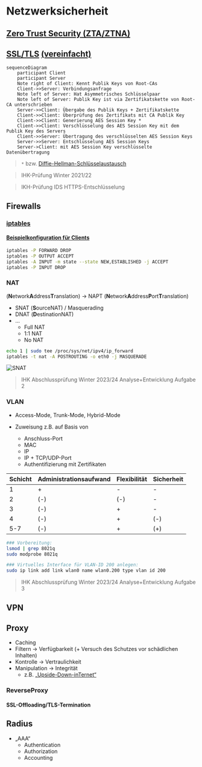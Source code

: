 # Netzwerksicherheit

## [Zero Trust Security (ZTA/ZTNA)](https://de.wikipedia.org/wiki/Zero_Trust_Security)

## [SSL/TLS](https://de.wikipedia.org/wiki/Transport_Layer_Security) [(vereinfacht)](https://de.wikipedia.org/wiki/Transport_Layer_Security#/media/Datei:SSL_handshake_with_two_way_authentication_with_certificates.svg)

```mermaid
sequenceDiagram
    participant Client
    participant Server
    Note right of Client: Kennt Publik Keys von Root-CAs
    Client->>Server: Verbindungsanfrage
    Note left of Server: Hat Asymmetrisches Schlüsselpaar
    Note left of Server: Publik Key ist via Zertifikatskette von Root-CA unterschrieben
    Server->>Client: Übergabe des Publik Keys + Zertifikatskette
    Client->>Client: Überprüfung des Zertifikats mit CA Publik Key
    Client->>Client: Generierung AES Session Key *
    Client->>Client: Verschlüsselung des AES Session Key mit dem Publik Key des Servers
    Client->>Server: Übertragung des verschlüsselten AES Session Keys
    Server->>Server: Entschlüsselung AES Session Keys
    Server->Client: mit AES Session Key verschlüsselte Datenübertragung
```

> `*` bzw. [Diffie-Hellman-Schlüsselaustausch](https://de.wikipedia.org/wiki/Transport_Layer_Security#TLS_Handshake_Protocol)

> IHK-Prüfung Winter 2021/22

> IKH-Prüfung IDS HTTPS-Entschlüsselung

## Firewalls

### [iptables](https://wiki.ubuntuusers.de/iptables/)

#### [Beispielkonfiguration für Clients](https://www.cyberciti.biz/tips/linux-iptables-examples.html)

```bash
iptables -P FORWARD DROP
iptables -P OUTPUT ACCEPT
iptables -A INPUT -m state --state NEW,ESTABLISHED -j ACCEPT
iptables -P INPUT DROP
```

### NAT
(**N**etwork**A**ddress**T**ranslation)
-> NAPT (**N**etwork**A**ddress**P**ort**T**ranslation)

* SNAT (**S**ourceNAT) / Masquerading
* DNAT (**D**estinationNAT)
* …
  * Full NAT
  * 1:1 NAT
  * No NAT

```bash
echo 1 | sudo tee /proc/sys/net/ipv4/ip_forward
iptables -t nat -A POSTROUTING -o eth0 -j MASQUERADE
```

![SNAT](https://upload.wikimedia.org/wikipedia/commons/c/c7/NAT_Concept-en.svg)


> IHK Abschlussprüfung Winter 2023/24 Analyse+Entwicklung Aufgabe 2

### VLAN

* Access-Mode, Trunk-Mode, Hybrid-Mode

* Zuweisung z.B. auf Basis von
  * Anschluss-Port
  * MAC
  * IP
  * IP + TCP/UDP-Port
  * Authentifizierung mit Zertifikaten

| Schicht | Administrationsaufwand | Flexibilität | Sicherheit |
|---------|------------------------|--------------|------------|
| 1       | +                      | -            | -          |
| 2       | (-)                    | (-)          | -          |
| 3       | (-)                    | +            | -          |
| 4       | (-)                    | +            | (-)        |
| 5-7     | (-)                    | +            | (+)        |

```bash
### Vorbereitung:
lsmod | grep 8021q
sudo modprobe 8021q

### Virtuelles Interface für VLAN-ID 200 anlegen:
sudo ip link add link wlan0 name wlan0.200 type vlan id 200
```

> IHK Abschlussprüfung Winter 2023/24 Analyse+Entwicklung Aufgabe 3

## VPN

## Proxy
* Caching
* Filtern -> Verfügbarkeit (+ Versuch des Schutzes vor schädlichen Inhalten)
* Kontrolle -> Vertraulichkeit
* Manipulation -> Integrität
  * z.B. [„Upside-Down-inTernet“](https://pete.ex-parrot.com/upside-down-ternet.html)

### ReverseProxy
#### SSL-Offloading/TLS-Termination

## Radius

* „AAA“
  * Authentication
  * Authorization
  * Accounting
